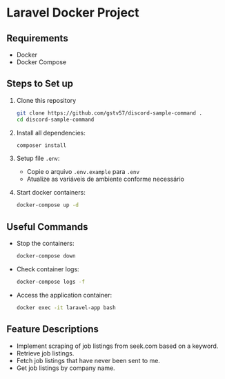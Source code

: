 # Laravel Docker Project

## Requirements

- Docker
- Docker Compose

## Steps to Set up

1. Clone this repository
    ```sh
    git clone https://github.com/gstv57/discord-sample-command .
    cd discord-sample-command
    ```

2. Install all dependencies:
    ```sh
    composer install
    ```

3. Setup file `.env`:
    - Copie o arquivo `.env.example` para `.env`
    - Atualize as variáveis de ambiente conforme necessário

4. Start docker containers:
    ```sh
    docker-compose up -d
    ```

## Useful Commands

- Stop the containers:
    ```sh
    docker-compose down
    ```

- Check container logs:
    ```sh
    docker-compose logs -f
    ```

- Access the application container:
    ```sh
    docker exec -it laravel-app bash
    ```

## Feature Descriptions

- Implement scraping of job listings from seek.com based on a keyword.
- Retrieve job listings.
- Fetch job listings that have never been sent to me.
- Get job listings by company name.
